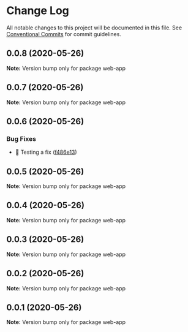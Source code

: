 # Change Log

All notable changes to this project will be documented in this file.
See [Conventional Commits](https://conventionalcommits.org) for commit guidelines.

## 0.0.8 (2020-05-26)

**Note:** Version bump only for package web-app





## 0.0.7 (2020-05-26)

**Note:** Version bump only for package web-app





## 0.0.6 (2020-05-26)


### Bug Fixes

* 🐛 Testing a fix ([f486e13](https://github.com/visdesignlab/upset2dep/commit/f486e133b1b47e26171979da052083b720a1aa05))





## 0.0.5 (2020-05-26)

**Note:** Version bump only for package web-app





## 0.0.4 (2020-05-26)

**Note:** Version bump only for package web-app





## 0.0.3 (2020-05-26)

**Note:** Version bump only for package web-app





## 0.0.2 (2020-05-26)

**Note:** Version bump only for package web-app





## 0.0.1 (2020-05-26)

**Note:** Version bump only for package web-app
